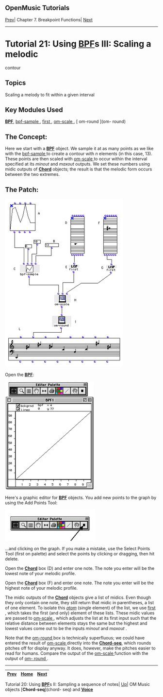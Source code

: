 OpenMusic Tutorials  
---  
[Prev](tut.gen.20)| Chapter 7. Breakpoint Functions|
[Next](tut.gen.22-27)  
  
* * *

# Tutorial 21: Using [**BPF**](editors.bpf#BPF)s III: Scaling a melodic
contour

## Topics

Scaling a melody to fit within a given interval

## Key Modules Used

[ **BPF**](editors.bpf#BPF), [ bpf-sample ](bpf-sample),
[ first ](first), [ om-scale ](om-scale), [ om-round ](om-
round)

## The Concept:

Here we start with a [**BPF**](editors.bpf#BPF) object. We sample it at
as many points as we like with the [ bpf-sample ](bpf-sample) to create a
contour with _n_ elements (in this case, 13). These points are then scaled
with [ om-scale ](om-scale) to occur within the interval specified at its
 _minout_  and  _maxout_  outputs. We set these numbers using midic outputs of
[**Chord**](chord) objects; the result is that the melodic form occurs
between the two extremes.

## The Patch:

![](figures/tutorials/general/21a.png)

Open the [**BPF**](editors.bpf#BPF):

![](figures/tutorials/general/21b.png)

Here's a graphic editor for [**BPF**](editors.bpf#BPF) objects. You add
new points to the graph by using the Add Points Tool:

![](figures/tutorials/general/21c.png)

...and clicking on the graph. If you make a mistake, use the Select Points
Tool (first on palette) and select the points by clicking or dragging, then
hit delete.

Open the [**Chord**](chord) box (D) and enter one note. The note you
enter will be the lowest note of your melodic profile.

Open the [**Chord**](chord) box (F) and enter one note. The note you
enter will be the highest note of your melodic profile.

The midic outputs of the [**Chord**](chord) objects give a list of
midics. Even though they only contain one note, they still return that midic
in parentheses, a list of one element. To isolate this
[_atom_](glossary#ATOM) (single element) of the list, we use
[ first ](first), which takes the first (and only) element of these
lists. These midic values are passed to [ om-scale ](om-scale), which
adjusts the list at its first input such that the relative distance between
elements stays the same but the highest and lowest values come out to be the
inputs  _minout_  and  _maxout_ .

Note that the [ om-round ](om-round) box is technically superfluous; we
could have entered the result of [ om-scale ](om-scale) directly into the
[**Chord-seq**](chord-seq), which rounds pitches off for display anyway.
It does, however, make the pitches easier to read for humans. Compare the
output of the [ om-scale ](om-scale) function with the output of [ om-
round ](om-round).

* * *

[Prev](tut.gen.20)| [Home](index)| [Next](tut.gen.22-27)  
---|---|---  
Tutorial 20: Using [**BPF**](editors.bpf#BPF)s II: Sampling a sequence of
notes| [Up](tut.gen.19-21)| OM Music objects [**Chord-seq**](chord-
seq) and [**Voice**](voice)

